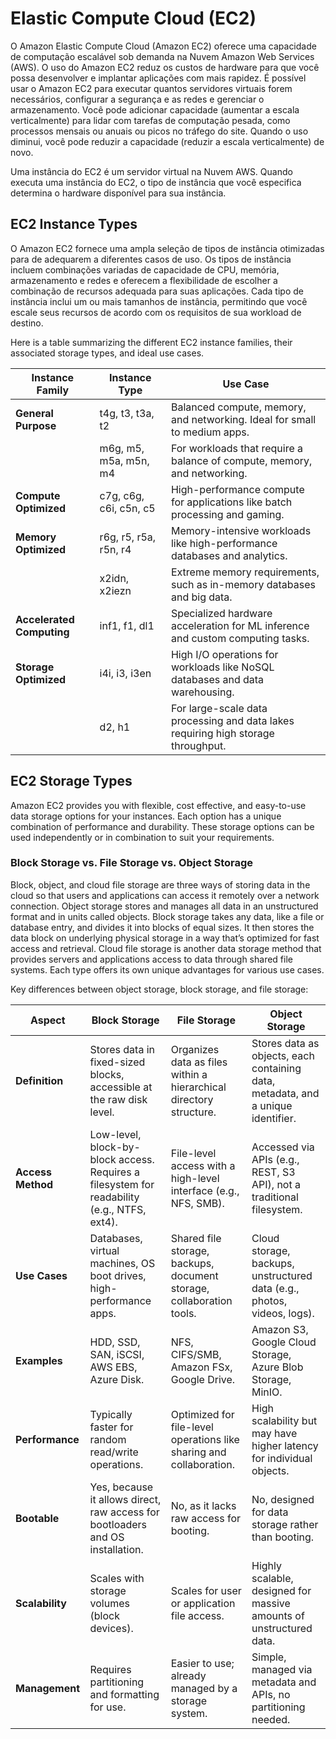 # Elastic Compute Cloud (EC2)

O Amazon Elastic Compute Cloud (Amazon EC2) oferece uma capacidade de computação escalável sob demanda na Nuvem Amazon Web Services (AWS). O uso do Amazon EC2 reduz os custos de hardware para que você possa desenvolver e implantar aplicações com mais rapidez. É possível usar o Amazon EC2 para executar quantos servidores virtuais forem necessários, configurar a segurança e as redes e gerenciar o armazenamento. Você pode adicionar capacidade (aumentar a escala verticalmente) para lidar com tarefas de computação pesada, como processos mensais ou anuais ou picos no tráfego do site. Quando o uso diminui, você pode reduzir a capacidade (reduzir a escala verticalmente) de novo.

Uma instância do EC2 é um servidor virtual na Nuvem AWS. Quando executa uma instância do EC2, o tipo de instância que você especifica determina o hardware disponível para sua instância.

## EC2 Instance Types

O Amazon EC2 fornece uma ampla seleção de tipos de instância otimizadas para de adequarem a diferentes casos de uso. Os tipos de instância incluem combinações variadas de capacidade de CPU, memória, armazenamento e redes e oferecem a flexibilidade de escolher a combinação de recursos adequada para suas aplicações. Cada tipo de instância inclui um ou mais tamanhos de instância, permitindo que você escale seus recursos de acordo com os requisitos de sua workload de destino.

Here is a table summarizing the different EC2 instance families, their associated storage types, and ideal use cases.

| **Instance Family**       | **Instance Type**      | **Use Case**                                                                      |
| ------------------------- | ---------------------- | --------------------------------------------------------------------------------- |
| **General Purpose**       | t4g, t3, t3a, t2       | Balanced compute, memory, and networking. Ideal for small to medium apps.         |
|                           | m6g, m5, m5a, m5n, m4  | For workloads that require a balance of compute, memory, and networking.          |
| **Compute Optimized**     | c7g, c6g, c6i, c5n, c5 | High-performance compute for applications like batch processing and gaming.       |
| **Memory Optimized**      | r6g, r5, r5a, r5n, r4  | Memory-intensive workloads like high-performance databases and analytics.         |
|                           | x2idn, x2iezn          | Extreme memory requirements, such as in-memory databases and big data.            |
| **Accelerated Computing** | inf1, f1, dl1          | Specialized hardware acceleration for ML inference and custom computing tasks.    |
| **Storage Optimized**     | i4i, i3, i3en          | High I/O operations for workloads like NoSQL databases and data warehousing.      |
|                           | d2, h1                 | For large-scale data processing and data lakes requiring high storage throughput. |

## EC2 Storage Types

Amazon EC2 provides you with flexible, cost effective, and easy-to-use data storage options for your instances. Each option has a unique combination of performance and durability. These storage options can be used independently or in combination to suit your requirements.

### Block Storage vs. File Storage vs. Object Storage

Block, object, and cloud file storage are three ways of storing data in the cloud so that users and applications can access it remotely over a network connection. Object storage stores and manages all data in an unstructured format and in units called objects. Block storage takes any data, like a file or database entry, and divides it into blocks of equal sizes. It then stores the data block on underlying physical storage in a way that’s optimized for fast access and retrieval. Cloud file storage is another data storage method that provides servers and applications access to data through shared file systems. Each type offers its own unique advantages for various use cases.

Key differences between object storage, block storage, and file storage:

| **Aspect**        | **Block Storage**                                                                           | **File Storage**                                                     | **Object Storage**                                                               |
| ----------------- | ------------------------------------------------------------------------------------------- | -------------------------------------------------------------------- | -------------------------------------------------------------------------------- |
| **Definition**    | Stores data in fixed-sized blocks, accessible at the raw disk level.                        | Organizes data as files within a hierarchical directory structure.   | Stores data as objects, each containing data, metadata, and a unique identifier. |
| **Access Method** | Low-level, block-by-block access. Requires a filesystem for readability (e.g., NTFS, ext4). | File-level access with a high-level interface (e.g., NFS, SMB).      | Accessed via APIs (e.g., REST, S3 API), not a traditional filesystem.            |
| **Use Cases**     | Databases, virtual machines, OS boot drives, high-performance apps.                         | Shared file storage, backups, document storage, collaboration tools. | Cloud storage, backups, unstructured data (e.g., photos, videos, logs).          |
| **Examples**      | HDD, SSD, SAN, iSCSI, AWS EBS, Azure Disk.                                                  | NFS, CIFS/SMB, Amazon FSx, Google Drive.                             | Amazon S3, Google Cloud Storage, Azure Blob Storage, MinIO.                      |
| **Performance**   | Typically faster for random read/write operations.                                          | Optimized for file-level operations like sharing and collaboration.  | High scalability but may have higher latency for individual objects.             |
| **Bootable**      | Yes, because it allows direct, raw access for bootloaders and OS installation.              | No, as it lacks raw access for booting.                              | No, designed for data storage rather than booting.                               |
| **Scalability**   | Scales with storage volumes (block devices).                                                | Scales for user or application file access.                          | Highly scalable, designed for massive amounts of unstructured data.              |
| **Management**    | Requires partitioning and formatting for use.                                               | Easier to use; already managed by a storage system.                  | Simple, managed via metadata and APIs, no partitioning needed.                   |
